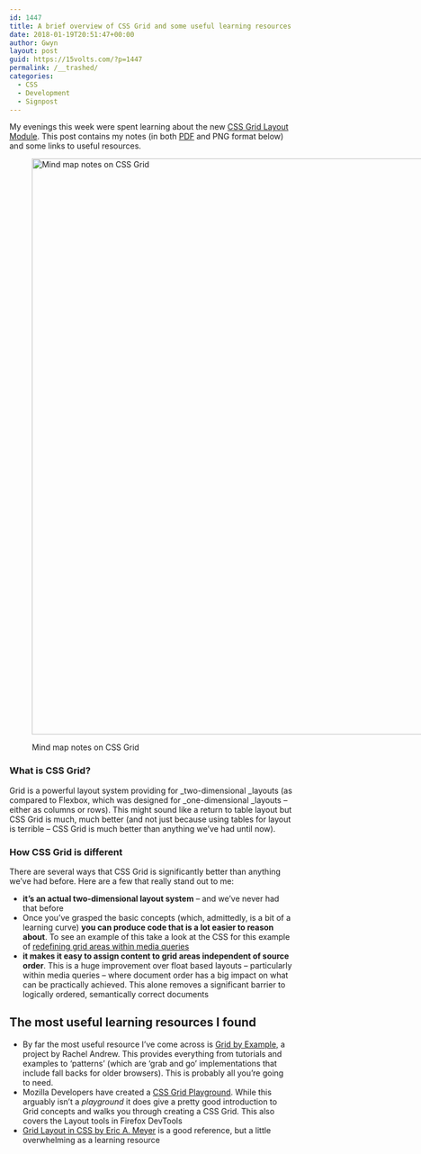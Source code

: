 ```yaml
---
id: 1447
title: A brief overview of CSS Grid and some useful learning resources
date: 2018-01-19T20:51:47+00:00
author: Gwyn
layout: post
guid: https://15volts.com/?p=1447
permalink: /__trashed/
categories:
  - CSS
  - Development
  - Signpost
---
```

My evenings this week were spent learning about the new [CSS Grid Layout Module](https://www.w3.org/TR/css-grid-1/). This post contains my notes (in both [PDF](https://15volts.com/wp-content/uploads/2018/01/CSS_Grid.pdf) and PNG format below) and some links to useful resources.<figure id="attachment_1462" style="width: 851px" class="wp-caption aligncenter">

[<img class="size-large wp-image-1462" src="https://15volts.com/wp-content/uploads/2018/01/CSS_Grid-851x1024.png" alt="Mind map notes on CSS Grid" width="851" height="1024" srcset="https://15volts.com/wp-content/uploads/2018/01/CSS_Grid-851x1024.png 851w, https://15volts.com/wp-content/uploads/2018/01/CSS_Grid-249x300.png 249w, https://15volts.com/wp-content/uploads/2018/01/CSS_Grid-768x924.png 768w" sizes="(max-width: 851px) 100vw, 851px" />](https://15volts.com/wp-content/uploads/2018/01/CSS_Grid.png)<figcaption class="wp-caption-text">Mind map notes on CSS Grid</figcaption></figure> 

### What is CSS Grid?

Grid is a powerful layout system providing for _two-dimensional _layouts (as compared to Flexbox, which was designed for _one-dimensional _layouts &#8211; either as columns or rows). This might sound like a return to table layout but CSS Grid is much, much better (and not just because using tables for layout is terrible &#8211; CSS Grid is much better than anything we&#8217;ve had until now).

### How CSS Grid is different

There are several ways that CSS Grid is significantly better than anything we&#8217;ve had before. Here are a few that really stand out to me:

  * **it&#8217;s an actual two-dimensional layout system** &#8211; and we&#8217;ve never had that before
  * Once you&#8217;ve grasped the basic concepts (which, admittedly, is a bit of a learning curve) **you can produce code that is a lot easier to reason about**. To see an example of this take a look at the CSS for this example of [redefining grid areas within media queries](https://gridbyexample.com/examples/example13/)
  * **it makes it easy to assign content to grid areas independent of source order**. This is a huge improvement over float based layouts &#8211; particularly within media queries &#8211; where document order has a big impact on what can be practically achieved. This alone removes a significant barrier to logically ordered, semantically correct documents

## The most useful learning resources I found

  * By far the most useful resource I&#8217;ve come across is [Grid by Example,](https://gridbyexample.com) a project by Rachel Andrew. This provides everything from tutorials and examples to &#8216;patterns&#8217; (which are &#8216;grab and go&#8217; implementations that include fall backs for older browsers). This is probably all you&#8217;re going to need.
  * Mozilla Developers have created a [CSS Grid Playground](https://mozilladevelopers.github.io/playground/css-grid). While this arguably isn&#8217;t a _playground_ it does give a pretty good introduction to Grid concepts and walks you through creating a CSS Grid. This also covers the Layout tools in Firefox DevTools
  * [Grid Layout in CSS by Eric A. Meyer](https://www.safaribooksonline.com/library/view/grid-layout-in/9781491930205/) is a good reference, but a little overwhelming as a learning resource

&nbsp;